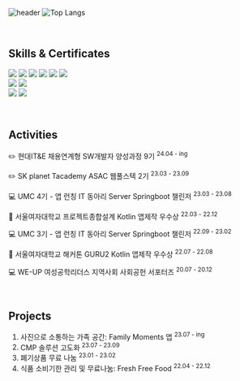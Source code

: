 ![header](https://capsule-render.vercel.app/api?type=waving&color=88C9F2&text=Minjeong's%20GitHub%20&animation=twinkling&fontSize=35&fontAlignY=35&fontAlign=50&height=250&fontColor=FFFFFF&desc=Backend-Developer&descSize=20&descAlignY=50)
![Top Langs](https://github-readme-stats.vercel.app/api/top-langs/?username=serak0310&hide=jupyter%20notebook&layout=compact)

<br>

## Skills & Certificates
<img src="https://img.shields.io/badge/Java-ED8B00?style=for-the-badge&logo=openjdk&logoColor=white"/></t>
<img src="https://img.shields.io/badge/Kotlin-0095D5?&style=for-the-badge&logo=kotlin&logoColor=white"/> 
<img src="https://img.shields.io/badge/Python-14354C?style=for-the-badge&logo=python&logoColor=white"/>
<img src="https://img.shields.io/badge/Spring-6DB33F?style=for-the-badge&logo=Spring&logoColor=white"/>
<img src="https://img.shields.io/badge/Spring Boot-6DB33F?style=for-the-badge&logo=SpringBoot&logoColor=white"/>
<img src="https://img.shields.io/badge/Android-3DDC84?style=for-the-badge&logo=android&logoColor=white"/>
<br>
<img src="https://img.shields.io/badge/MySQL-4479A1?style=for-the-badge&logo=Mysql&logoColor=white"/>
<img src="https://img.shields.io/badge/Amazon_AWS-FF9900?style=for-the-badge&logo=amazonaws&logoColor=white"/>
<br>
<img src="https://img.shields.io/badge/정보처리기사-000000?style=for-the-badge"/> </t>
<img src="https://img.shields.io/badge/SQLD-000000?style=for-the-badge"/>

<br>

## Activities
:pencil2: 현대IT&E 채용연계형 SW개발자 양성과정 9기 <sup>24.04 - ing

:pencil2: SK planet Tacademy ASAC 웹풀스텍 2기 <sup>23.03 - 23.09

:computer: UMC 4기 - 앱 런칭 IT 동아리 Server Springboot 챌린저 <sup>23.03 - 23.08

🏅 서울여자대학교 프로젝트종합설계 Kotlin 앱제작 우수상 <sup>22.03 - 22.12

:computer: UMC 3기 - 앱 런칭 IT 동아리 Server Springboot 챌린저 <sup>22.09 - 23.02

🏅 서울여자대학교 해커톤 GURU2 Kotlin 앱제작 우수상 <sup>22.07 - 22.08

:computer: WE-UP 여성공학리더스 지역사회 사회공헌 서포터즈 <sup>20.07 - 20.12

<br>

## Projects

1. 사진으로 소통하는 가족 공간: Family Moments 앱 <sup>23.07 - ing</sup>
2. CMP 솔루션 고도화 <sup>23.07 - 23.09</sup>
3. 폐기상품 무료 나눔 <sup>23.01 - 23.02</sup>
4. 식품 소비기한 관리 및 무료나눔: Fresh Free Food <sup>22.04 - 22.12</sup>

